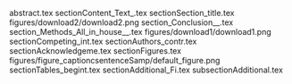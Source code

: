 abstract.tex
sectionContent_Text_.tex
sectionSection_title.tex
figures/download2/download2.png
section_Conclusion__.tex
section_Methods_All_in_house__.tex
figures/download1/download1.png
sectionCompeting_int.tex
sectionAuthors_contr.tex
sectionAcknowledgeme.tex
sectionFigures.tex
figures/figure_captioncsentenceSamp/default_figure.png
sectionTables_begint.tex
sectionAdditional_Fi.tex
subsectionAdditional.tex
